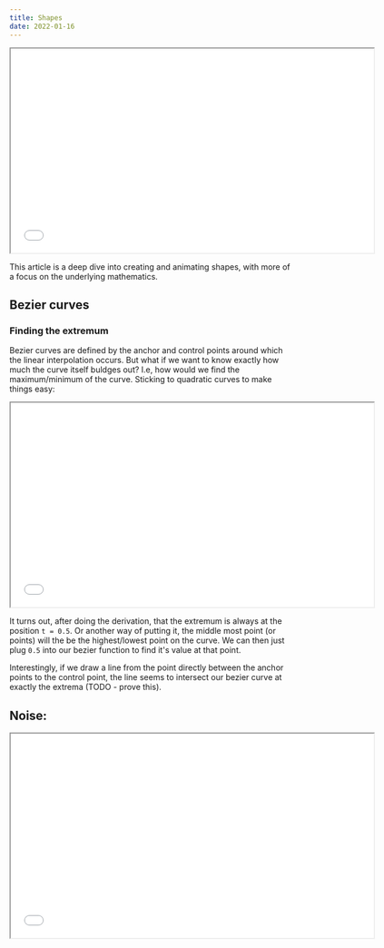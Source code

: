 ```yaml
---
title: Shapes
date: 2022-01-16
---
```


<iframe class="mx-auto" scrolling="no" width="640" height="360" src="code/particle3D/index.html"></iframe>

This article is a deep dive into creating and animating shapes, with more of a focus on the underlying mathematics. 
## Bezier curves
### Finding the extremum
Bezier curves are defined by the anchor and control points around which the linear interpolation occurs. But what if we want to know exactly how much the curve itself buldges out? I.e, how would we find the maximum/minimum of the curve. Sticking to quadratic curves to make things easy:

<iframe class="mx-auto" scrolling="no" width="640" height="360" src="code/bezier_points/index.html"></iframe>

It turns out, after doing the derivation, that the extremum is always at the position `t = 0.5`. Or another way of putting it, the middle most point (or points) will the be the highest/lowest point on the curve. We can then just plug `0.5` into our bezier function to find it's value at that point.

Interestingly, if we draw a line from the point directly between the anchor points to the control point, the line seems to intersect our bezier curve at exactly the extrema (TODO - prove this).

## Noise:
<iframe class="mx-auto" scrolling="no" width="640" height="360" src="code/1dNoise/index.html"></iframe>

